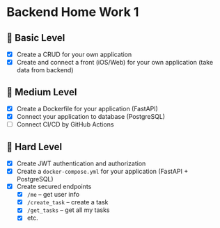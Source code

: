 # Backend Home Work 1

## 🥉 Basic Level
- [x] Create a CRUD for your own application  
- [x] Create and connect a front (iOS/Web) for your own application (take data from backend)

## 🥈 Medium Level
- [x] Create a Dockerfile for your application (FastAPI)  
- [x] Connect your application to database (PostgreSQL)  
- [ ] Connect CI/CD by GitHub Actions

## 🥇 Hard Level
- [x] Create JWT authentication and authorization  
- [x] Create a `docker-compose.yml` for your application (FastAPI + PostgreSQL)  
- [x] Create secured endpoints  
  - [x] `/me` – get user info  
  - [x] `/create_task` – create a task  
  - [x] `/get_tasks` – get all my tasks  
  - [x] etc.
